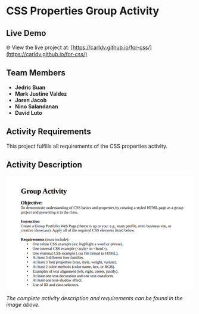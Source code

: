 # CSS Properties Group Activity

## Live Demo

🌐 View the live project at: [https://carldv.github.io/for-css/](https://carldv.github.io/for-css/)

## Team Members

- **Jedric Buan**
- **Mark Justine Valdez**
- **Joren Jacob**
- **Nino Salandanan**
- **David Luto**

## Activity Requirements

This project fulfills all requirements of the CSS properties activity.

## Activity Description

![Activity Description and Rubric](act.png)

*The complete activity description and requirements can be found in the image above.*

